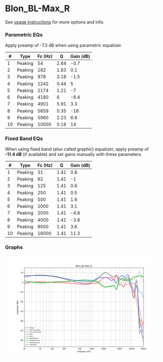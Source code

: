 # Blon_BL-Max_R
See [usage instructions](https://github.com/jaakkopasanen/AutoEq#usage) for more options and info.

### Parametric EQs
Apply preamp of -7.3 dB when using parametric equalizer.

|   # | Type    |   Fc (Hz) |    Q |   Gain (dB) |
|-----|---------|-----------|------|-------------|
|   1 | Peaking |        54 | 2.64 |        -0.7 |
|   2 | Peaking |       182 | 1.83 |         0.1 |
|   3 | Peaking |       978 | 3.18 |        -1.5 |
|   4 | Peaking |      1242 | 0.44 |         5   |
|   5 | Peaking |      2174 | 1.21 |        -7   |
|   6 | Peaking |      4180 | 6    |        -6.4 |
|   7 | Peaking |      4901 | 5.91 |         3.3 |
|   8 | Peaking |      5659 | 0.35 |       -16   |
|   9 | Peaking |      5960 | 2.23 |         6.6 |
|  10 | Peaking |     10000 | 0.18 |        14   |

### Fixed Band EQs
When using fixed band (also called graphic) equalizer, apply preamp of **-11.4 dB** (if available) and set gains manually with these parameters.

|   # | Type    |   Fc (Hz) |    Q |   Gain (dB) |
|-----|---------|-----------|------|-------------|
|   1 | Peaking |        31 | 1.41 |         0.8 |
|   2 | Peaking |        62 | 1.41 |        -1   |
|   3 | Peaking |       125 | 1.41 |         0.6 |
|   4 | Peaking |       250 | 1.41 |         0.5 |
|   5 | Peaking |       500 | 1.41 |         1.6 |
|   6 | Peaking |      1000 | 1.41 |         3.1 |
|   7 | Peaking |      2000 | 1.41 |        -4.8 |
|   8 | Peaking |      4000 | 1.41 |        -3.8 |
|   9 | Peaking |      8000 | 1.41 |         3.6 |
|  10 | Peaking |     16000 | 1.41 |        11.3 |

### Graphs
![](./Blon_BL-Max_R.png)
